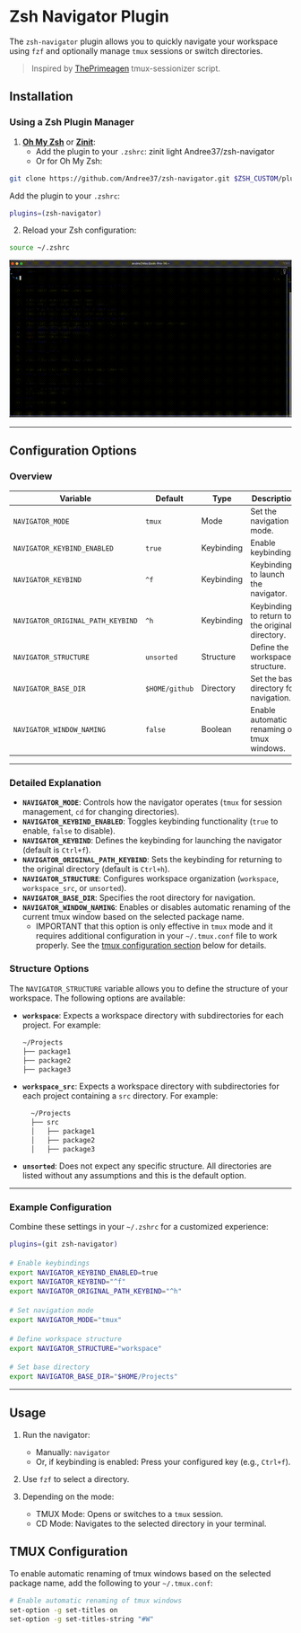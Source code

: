 # Zsh Navigator Plugin

The `zsh-navigator` plugin allows you to quickly navigate your workspace using `fzf` and optionally manage `tmux` sessions or switch directories.

> Inspired by [ThePrimeagen](https://github.com/ThePrimeagen/.dotfiles/blob/602019e902634188ab06ea31251c01c1a43d1621/bin/.local/scripts/tmux-sessionizer) tmux-sessionizer script.

## Installation

### Using a Zsh Plugin Manager

1. **[Oh My Zsh](https://ohmyz.sh/)** or **[Zinit](https://github.com/zdharma-continuum/zinit)**:
    - Add the plugin to your `.zshrc`:
      zinit light Andree37/zsh-navigator
    - Or for Oh My Zsh:

```bash
git clone https://github.com/Andree37/zsh-navigator.git $ZSH_CUSTOM/plugins/zsh-navigator
```

Add the plugin to your `.zshrc`:

```bash
plugins=(zsh-navigator)
```

2. Reload your Zsh configuration:

```bash
source ~/.zshrc
```

![example gif](static/example.gif)

---

## Configuration Options

### Overview

| **Variable**                      | **Default**    | **Type**   | **Description**                                 | **Examples**                             |
| --------------------------------- | -------------- | ---------- | ----------------------------------------------- | ---------------------------------------- |
| `NAVIGATOR_MODE`                  | `tmux`         | Mode       | Set the navigation mode.                        | `tmux`, `cd`                             |
| `NAVIGATOR_KEYBIND_ENABLED`       | `true`         | Keybinding | Enable keybindings.                             | `true`, `false`                          |
| `NAVIGATOR_KEYBIND`               | `^f`           | Keybinding | Keybinding to launch the navigator.             | `^g`, `^n`                               |
| `NAVIGATOR_ORIGINAL_PATH_KEYBIND` | `^h`           | Keybinding | Keybinding to return to the original directory. | `^x`, `^o`                               |
| `NAVIGATOR_STRUCTURE`             | `unsorted`     | Structure  | Define the workspace structure.                 | `workspace`, `workspace_src`, `unsorted` |
| `NAVIGATOR_BASE_DIR`              | `$HOME/github` | Directory  | Set the base directory for navigation.          | `/path/to/projects`                      |
| `NAVIGATOR_WINDOW_NAMING`         | `false`        | Boolean    | Enable automatic renaming of tmux windows.      | `true`, `false`                          |

---

### Detailed Explanation

- **`NAVIGATOR_MODE`**: Controls how the navigator operates (`tmux` for session management, `cd` for changing directories).
- **`NAVIGATOR_KEYBIND_ENABLED`**: Toggles keybinding functionality (`true` to enable, `false` to disable).
- **`NAVIGATOR_KEYBIND`**: Defines the keybinding for launching the navigator (default is `Ctrl+f`).
- **`NAVIGATOR_ORIGINAL_PATH_KEYBIND`**: Sets the keybinding for returning to the original directory (default is `Ctrl+h`).
- **`NAVIGATOR_STRUCTURE`**: Configures workspace organization (`workspace`, `workspace_src`, or `unsorted`).
- **`NAVIGATOR_BASE_DIR`**: Specifies the root directory for navigation.
- **`NAVIGATOR_WINDOW_NAMING`**: Enables or disables automatic renaming of the current tmux window based on the selected package name.
  - IMPORTANT that this option is only effective in `tmux` mode and it requires additional configuration in your `~/.tmux.conf` file to work properly. See the [tmux configuration section](#tmux-configuration) below for details.

### Structure Options

The `NAVIGATOR_STRUCTURE` variable allows you to define the structure of your workspace. The following options are available:

- **`workspace`**: Expects a workspace directory with subdirectories for each project. For example:

    ```
    ~/Projects
    ├── package1
    ├── package2
    ├── package3
    ```

- **`workspace_src`**: Expects a workspace directory with subdirectories for each project containing a `src` directory. For example:

    ```
      ~/Projects
      ├── src
      │   ├── package1
      │   ├── package2
      │   ├── package3
    ```

- **`unsorted`**: Does not expect any specific structure. All directories are listed without any assumptions and this is the default option.

---

### Example Configuration

Combine these settings in your `~/.zshrc` for a customized experience:

```bash
plugins=(git zsh-navigator)

# Enable keybindings
export NAVIGATOR_KEYBIND_ENABLED=true
export NAVIGATOR_KEYBIND="^f"
export NAVIGATOR_ORIGINAL_PATH_KEYBIND="^h"

# Set navigation mode
export NAVIGATOR_MODE="tmux"

# Define workspace structure
export NAVIGATOR_STRUCTURE="workspace"

# Set base directory
export NAVIGATOR_BASE_DIR="$HOME/Projects"
```

---

## Usage

1. Run the navigator:

    - Manually: `navigator`
    - Or, if keybinding is enabled: Press your configured key (e.g., `Ctrl+f`).

2. Use `fzf` to select a directory.

3. Depending on the mode:
    - TMUX Mode: Opens or switches to a `tmux` session.
    - CD Mode: Navigates to the selected directory in your terminal.

## TMUX Configuration
To enable automatic renaming of tmux windows based on the selected package name, add the following to your `~/.tmux.conf`:

```bash
# Enable automatic renaming of tmux windows
set-option -g set-titles on
set-option -g set-titles-string "#W"
```
